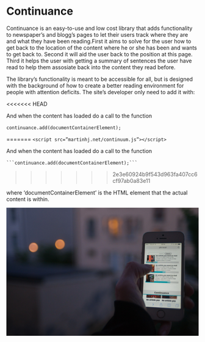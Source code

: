 # Continuance
Continuance is an easy-to-use and low cost library that adds
functionality to newspaper’s and blogg’s pages to let their users track where
they are and what they have been reading.First it aims to solve for the user how
to get back to the location of the content where he or she has been and wants to
get back to. Second it will aid the user back to the position at this page.
Third it helps the user with getting a summary of sentences the user have read
to help them assosiate back into the content they read before.

The library’s functionality is meant to be accessible for all, but is designed
with the background of how to create a better reading environment for people
with attention deficits.  The site’s developer only need to add it with: 

<<<<<<< HEAD
	<script src=”martinhj.net/continuum.js”></script>

And when the content has loaded do a call to the function

	continuance.add(documentContainerElement);
=======
	```<script src=”martinhj.net/continuum.js”></script>```

And when the content has loaded do a call to the function

	```continuance.add(documentContainerElement);```
>>>>>>> 2e3e60924b9f543d963fa407cc6cf97ab0a83e11

where ‘documentContainerElement’ is the HTML element that the actual content is
within.

![Alt text](continuance.jpg "Continuance")